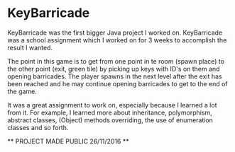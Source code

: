 # KeyBarricade

KeyBarricade was the first bigger Java project I worked on. KeyBarricade was a school assignment which I worked on for 3 weeks to accomplish the result I wanted.

The point in this game is to get from one point in te room (spawn place) to the other point (exit, green tile) by picking up keys with ID's on them and opening barricades. The player spawns in the next level after the exit has been reached and he may continue opening barricades to get to the end of the game.

It was a great assignment to work on, especially because I learned a lot from it. For example, I learned more about inheritance, polymorphism, abstract classes, (Object) methods overriding, the use of enumeration classes and so forth.

** PROJECT MADE PUBLIC 26/11/2016 **
